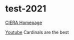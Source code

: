 # test-2021
[CIERA Homepage](https://ciera.northwestern.edu/)

[Youtube](youtube.com)
Cardinals are the best